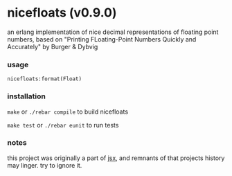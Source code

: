 nicefloats (v0.9.0)
===================

an erlang implementation of nice decimal representations of floating point numbers, based on "Printing FLoating-Point Numbers Quickly and Accurately" by Burger & Dybvig


### usage ###

`nicefloats:format(Float)`        


### installation ###

`make` or `./rebar compile` to build nicefloats

`make test` or `./rebar eunit` to run tests


### notes ###

this project was originally a part of [jsx][1], and remnants of that projects history may linger. try to ignore it.







[1]: http://www.github.com/talentdeficit/jsx/
